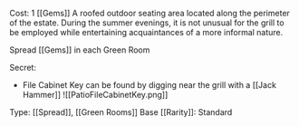 Cost: 1 [[Gems]]
A roofed outdoor seating area located along the perimeter of the estate. During the summer evenings, it is not unusual for the grill to be employed while entertaining acquaintances of a more informal nature.

Spread [[Gems]] in each Green Room

Secret:
- File Cabinet Key can be found by digging near the grill with a [[Jack Hammer]]
  ![[PatioFileCabinetKey.png]]

Type: [[Spread]], [[Green Rooms]]
Base [[Rarity]]: Standard
